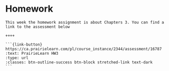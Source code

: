 # Homework

````{panels}
This week the homework assignment is about Chapters 3. You can find a link to the assessment below

++++ 

```{link-button} https://ca.prairielearn.com/pl/course_instance/2344/assessment/16787
:text: PrairieLearn HW3
:type: url
:classes: btn-outline-success btn-block stretched-link text-dark
```
````